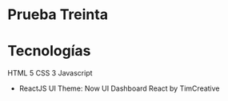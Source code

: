 # Prueba Treinta

# Tecnologías
HTML 5
CSS 3
Javascript
- ReactJS
UI Theme: Now UI Dashboard React by TimCreative

